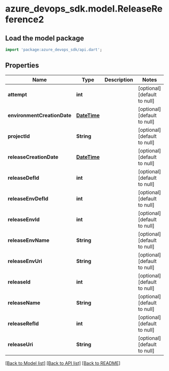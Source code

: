 # azure_devops_sdk.model.ReleaseReference2

## Load the model package
```dart
import 'package:azure_devops_sdk/api.dart';
```

## Properties
Name | Type | Description | Notes
------------ | ------------- | ------------- | -------------
**attempt** | **int** |  | [optional] [default to null]
**environmentCreationDate** | [**DateTime**](DateTime.md) |  | [optional] [default to null]
**projectId** | **String** |  | [optional] [default to null]
**releaseCreationDate** | [**DateTime**](DateTime.md) |  | [optional] [default to null]
**releaseDefId** | **int** |  | [optional] [default to null]
**releaseEnvDefId** | **int** |  | [optional] [default to null]
**releaseEnvId** | **int** |  | [optional] [default to null]
**releaseEnvName** | **String** |  | [optional] [default to null]
**releaseEnvUri** | **String** |  | [optional] [default to null]
**releaseId** | **int** |  | [optional] [default to null]
**releaseName** | **String** |  | [optional] [default to null]
**releaseRefId** | **int** |  | [optional] [default to null]
**releaseUri** | **String** |  | [optional] [default to null]

[[Back to Model list]](../README.md#documentation-for-models) [[Back to API list]](../README.md#documentation-for-api-endpoints) [[Back to README]](../README.md)


